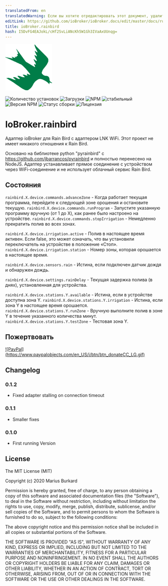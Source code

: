 ```yaml
---
translatedFrom: en
translatedWarning: Если вы хотите отредактировать этот документ, удалите поле «translationFrom», в противном случае этот документ будет снова автоматически переведен
editLink: https://github.com/ioBroker/ioBroker.docs/edit/master/docs/ru/adapterref/iobroker.rainbird/README.md
title: ioBroker.rainbird
hash: I5DvFG4EAJokL/cHf2SvLiANcKh5W1Gh3IVaAxUUnqg=
---
```

![логотип](../../../en/adapterref/iobroker.rainbird/admin/rainbird.png)

![Количество установок](http://iobroker.live/badges/rainbird-installed.svg)
![Загрузки](https://img.shields.io/npm/dm/iobroker.rainbird.svg)
![NPM](https://nodei.co/npm/iobroker.rainbird.png?downloads=true)
![стабильный](http://iobroker.live/badges/rainbird-stable.svg)
![Версия NPM](https://img.shields.io/npm/v/iobroker.rainbird.svg)
![Статус сборки](https://travis-ci.org/StrathCole/ioBroker.rainbird.svg?branch=master)
![Лицензия](https://img.shields.io/badge/license-MIT-blue.svg?style=flat)

# IoBroker.rainbird
Адаптер ioBroker для Rain Bird с адаптером LNK WiFi. Этот проект не имеет никакого отношения к Rain Bird.

Основано на библиотеке python "pyrainbird" с https://github.com/jbarrancos/pyrainbird и полностью перенесено на NodeJS. Адаптер устанавливает прямое соединение с устройством через WiFi-соединение и не использует облачный сервис Rain Bird.

## Состояния
`rainbird.X.device.commands.advanceZone` - Когда работает текущая программа, перейдите к следующей зоне орошения и остановите текущую.
`rainbird.X.device.commands.runProgram` - Запустите указанную программу вручную (от 1 до X), как ранее было настроено на устройстве.
`rainbird.X.device.commands.stopIrrigation` - Немедленно прекратить полив во всех зонах.

`rainbird.X.device.irrigation.active` - Полив в настоящее время активен. Если false, это может означать, что вы установили переключатель на устройстве в положение «Стоп».
`rainbird.X.device.irrigation.station` - Номер зоны, которая орошается в настоящее время.

`rainbird.X.device.sensors.rain` - Истина, если подключен датчик дождя и обнаружен дождь.

`rainbird.X.device.settings.rainDelay` - Текущая задержка полива (в днях), установленная для устройства.

`rainbird.X.device.stations.Y.available` - Истина, если в устройстве доступна зона Y.
`rainbird.X.device.stations.Y.irrigation` - Истина, если зона Y в настоящее время орошается.
`rainbird.X.device.stations.Y.runZone` - Вручную выполните полив в зоне Y в течение указанного количества минут.
`rainbird.X.device.stations.Y.testZone` - Тестовая зона Y.

## Пожертвовать
[![PayPal] (https://www.paypalobjects.com/en_US/i/btn/btn_donateCC_LG.gif)](https://www.paypal.com/cgi-bin/webscr?cmd=_s-xclick&hosted_button_id=SFLJ8HCW9T698&source=url)

## Changelog

### 0.1.2

-   Fixed adapter stalling on connection timeout

### 0.1.1

-   Smaller fixes

### 0.1.0

-   First running Version

## License

The MIT License (MIT)

Copyright (c) 2020 Marius Burkard

Permission is hereby granted, free of charge, to any person obtaining a copy
of this software and associated documentation files (the "Software"), to deal
in the Software without restriction, including without limitation the rights
to use, copy, modify, merge, publish, distribute, sublicense, and/or sell
copies of the Software, and to permit persons to whom the Software is
furnished to do so, subject to the following conditions:

The above copyright notice and this permission notice shall be included in
all copies or substantial portions of the Software.

THE SOFTWARE IS PROVIDED "AS IS", WITHOUT WARRANTY OF ANY KIND, EXPRESS OR
IMPLIED, INCLUDING BUT NOT LIMITED TO THE WARRANTIES OF MERCHANTABILITY,
FITNESS FOR A PARTICULAR PURPOSE AND NONINFRINGEMENT. IN NO EVENT SHALL THE
AUTHORS OR COPYRIGHT HOLDERS BE LIABLE FOR ANY CLAIM, DAMAGES OR OTHER
LIABILITY, WHETHER IN AN ACTION OF CONTRACT, TORT OR OTHERWISE, ARISING FROM,
OUT OF OR IN CONNECTION WITH THE SOFTWARE OR THE USE OR OTHER DEALINGS IN
THE SOFTWARE.